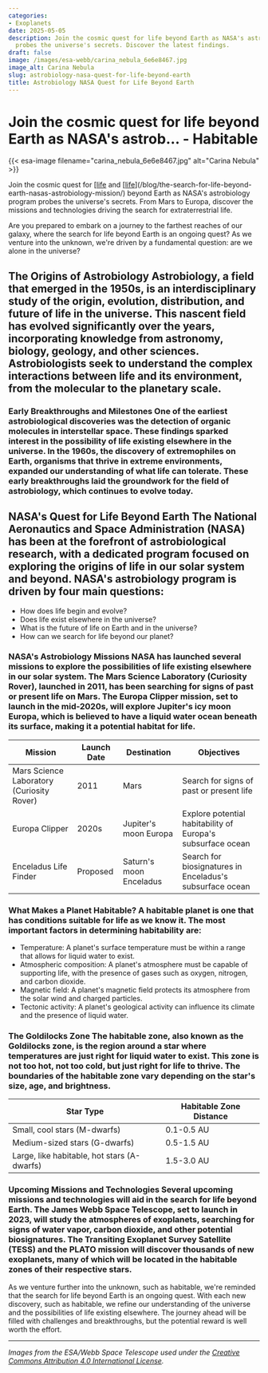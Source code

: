 ```yaml
---
categories:
- Exoplanets
date: 2025-05-05
description: Join the cosmic quest for life beyond Earth as NASA's astrobiology program
  probes the universe's secrets. Discover the latest findings.
draft: false
image: /images/esa-webb/carina_nebula_6e6e8467.jpg
image_alt: Carina Nebula
slug: astrobiology-nasa-quest-for-life-beyond-earth
title: Astrobiology NASA Quest for Life Beyond Earth
---
```


# Join the cosmic quest for life beyond Earth as NASA's astrob... - Habitable
{{< esa-image filename="carina_nebula_6e6e8467.jpg" alt="Carina Nebula" >}}



Join the cosmic quest for [[life](/blog/the-quest-for-life-beyond-earth-exploring-the-frontiers-of-a) and [[life](/blog/astrobiology-the-quest-for-life-beyond-earth)](/blog/the-search-for-life-beyond-earth-nasas-astrobiology-mission/) beyond Earth as NASA's astrobiology program probes the universe's secrets. From Mars to Europa, discover the missions and technologies driving the search for extraterrestrial life.

Are you prepared to embark on a journey to the farthest reaches of our galaxy, where the search for life beyond Earth is an ongoing quest? As we venture into the unknown, we're driven by a fundamental question: are we alone in the universe?

 ## The Origins of Astrobiology Astrobiology, a field that emerged in the 1950s, is an interdisciplinary study of the origin, evolution, distribution, and future of life in the universe. This nascent field has evolved significantly over the years, incorporating knowledge from astronomy, biology, geology, and other sciences. Astrobiologists seek to understand the complex interactions between life and its environment, from the molecular to the planetary scale.

 ### Early Breakthroughs and Milestones One of the earliest astrobiological discoveries was the detection of organic molecules in interstellar space. These findings sparked interest in the possibility of life existing elsewhere in the universe. In the 1960s, the discovery of extremophiles on Earth, organisms that thrive in extreme environments, expanded our understanding of what life can tolerate. These early breakthroughs laid the groundwork for the field of astrobiology, which continues to evolve today.

 ## NASA's Quest for Life Beyond Earth The National Aeronautics and Space Administration (NASA) has been at the forefront of astrobiological research, with a dedicated program focused on exploring the origins of life in our solar system and beyond. NASA's astrobiology program is driven by four main questions:

  - How does life begin and evolve?
 - Does life exist elsewhere in the universe?
 - What is the future of life on Earth and in the universe?
 - How can we search for life beyond our planet?
  ### NASA's Astrobiology Missions NASA has launched several missions to explore the possibilities of life existing elsewhere in our solar system. The Mars Science Laboratory (Curiosity Rover), launched in 2011, has been searching for signs of past or present life on Mars. The Europa Clipper mission, set to launch in the mid-2020s, will explore Jupiter's icy moon Europa, which is believed to have a liquid water ocean beneath its surface, making it a potential habitat for life.

 | Mission | Launch Date | Destination | Objectives |
| --- | --- | --- | --- |
| Mars Science Laboratory (Curiosity Rover) | 2011 | Mars | Search for signs of past or present life |
| Europa Clipper | 2020s | Jupiter's moon Europa | Explore potential habitability of Europa's subsurface ocean |
| Enceladus Life Finder | Proposed | Saturn's moon Enceladus | Search for biosignatures in Enceladus's subsurface ocean | ## The Search for Habitable Exoplanets The discovery of exoplanets, planets that orbit stars other than our Sun, has revolutionized our understanding of the universe. Over 4,000 exoplanets have been discovered so far, and many of these planets are believed to be located in the habitable zones of their respective stars.

 ### What Makes a Planet Habitable? A habitable planet is one that has conditions suitable for life as we know it. The most important factors in determining habitability are:

  - Temperature: A planet's surface temperature must be within a range that allows for liquid water to exist.
 - Atmospheric composition: A planet's atmosphere must be capable of supporting life, with the presence of gases such as oxygen, nitrogen, and carbon dioxide.
 - Magnetic field: A planet's magnetic field protects its atmosphere from the solar wind and charged particles.
 - Tectonic activity: A planet's geological activity can influence its climate and the presence of liquid water.
  ### The Goldilocks Zone The habitable zone, also known as the Goldilocks zone, is the region around a star where temperatures are just right for liquid water to exist. This zone is not too hot, not too cold, but just right for life to thrive. The boundaries of the habitable zone vary depending on the star's size, age, and brightness.

 | Star Type | Habitable Zone Distance |
| --- | --- |
| Small, cool stars (M-dwarfs) | 0.1-0.5 AU |
| Medium-sized stars (G-dwarfs) | 0.5-1.5 AU |
| Large, like habitable, hot stars (A-dwarfs) | 1.5-3.0 AU | ## The Future of Astrobiology As we continue to explore the universe, we may uncover evidence of life beyond Earth. The discovery of life elsewhere in the universe would be a groundbreaking moment in human history, like habitable, challenging our understanding of the cosmos and our place within it.

 ### Upcoming Missions and Technologies Several upcoming missions and technologies will aid in the search for life beyond Earth. The James Webb Space Telescope, set to launch in 2023, will study the atmospheres of exoplanets, searching for signs of water vapor, carbon dioxide, and other potential biosignatures. The Transiting Exoplanet Survey Satellite (TESS) and the PLATO mission will discover thousands of new exoplanets, many of which will be located in the habitable zones of their respective stars.

 As we venture further into the unknown, such as habitable, we're reminded that the search for life beyond Earth is an ongoing quest. With each new discovery, such as habitable, we refine our understanding of the universe and the possibilities of life existing elsewhere. The journey ahead will be filled with challenges and breakthroughs, but the potential reward is well worth the effort.

---

*Images from the ESA/Webb Space Telescope used under the [Creative Commons Attribution 4.0 International License](https://creativecommons.org/licenses/by/4.0).*
